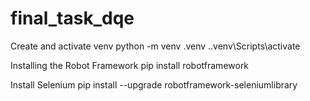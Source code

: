 # final_task_dqe

Create and activate venv
python -m venv .venv 
 .\.venv\Scripts\activate

Installing the Robot Framework 
pip install robotframework

Install Selenium 
pip install --upgrade robotframework-seleniumlibrary